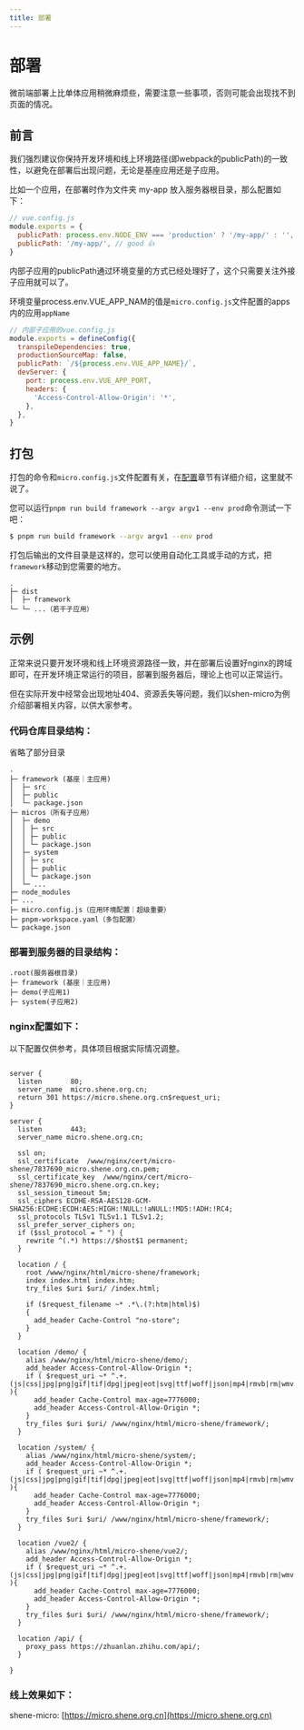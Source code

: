 ```yaml
---
title: 部署
---
```


# 部署

微前端部署上比单体应用稍微麻烦些，需要注意一些事项，否则可能会出现找不到页面的情况。

## 前言

我们强烈建议你保持开发环境和线上环境路径(即webpack的publicPath)的一致性，以避免在部署后出现问题，无论是基座应用还是子应用。

比如一个应用，在部署时作为文件夹 my-app 放入服务器根目录，那么配置如下：

```js
// vue.config.js
module.exports = {
  publicPath: process.env.NODE_ENV === 'production' ? '/my-app/' : '', // bad ❌
  publicPath: '/my-app/', // good 👍
}
```
内部子应用的publicPath通过环境变量的方式已经处理好了，这个只需要关注外接子应用就可以了。

环境变量process.env.VUE_APP_NAM的值是`micro.config.js`文件配置的apps内的应用`appName`
```js
// 内部子应用的vue.config.js
module.exports = defineConfig({
  transpileDependencies: true,
  productionSourceMap: false,
  publicPath: `/${process.env.VUE_APP_NAME}/`,
  devServer: {
    port: process.env.VUE_APP_PORT,
    headers: {
      'Access-Control-Allow-Origin': '*',
    },
  },
}
```

## 打包

打包的命令和`micro.config.js`文件配置有关，在[配置](./config)章节有详细介绍，这里就不说了。

您可以运行`pnpm run build framework --argv argv1 --env prod`命令测试一下吧：

```bash
$ pnpm run build framework --argv argv1 --env prod
```

打包后输出的文件目录是这样的，您可以使用自动化工具或手动的方式，把`framework`移动到您需要的地方。

```
.
├─ dist
│  ├─ framework
└─ └─ ...（若干子应用）
```

## 示例

正常来说只要开发环境和线上环境资源路径一致，并在部署后设置好nginx的跨域即可，在开发环境正常运行的项目，部署到服务器后，理论上也可以正常运行。

但在实际开发中经常会出现地址404、资源丢失等问题，我们以shen-micro为例介绍部署相关内容，以供大家参考。

### 代码仓库目录结构：

省略了部分目录

```
.
├─ framework (基座｜主应用)
│  ├─ src
│  ├─ public
│  └─ package.json
├─ micros（所有子应用）
│  ├─ demo
│  │ ├─ src
│  │ ├─ public
│  │ └─ package.json
│  ├─ system
│  │ ├─ src
│  │ ├─ public
│  │ └─ package.json
│  └─ ...
├─ node_modules
├─ ...
├─ micro.config.js（应用环境配置｜超级重要）
├─ pnpm-workspace.yaml（多包配置）
└─ package.json
```
### 部署到服务器的目录结构：

```
.root(服务器根目录)
├─ framework (基座｜主应用)
├─ demo(子应用1)
├─ system(子应用2)
```


### nginx配置如下：

以下配置仅供参考，具体项目根据实际情况调整。

```nginx

server {
  listen       80;
  server_name  micro.shene.org.cn;
  return 301 https://micro.shene.org.cn$request_uri;
}

server {
  listen       443;
  server_name micro.shene.org.cn;

  ssl on;
  ssl_certificate  /www/nginx/cert/micro-shene/7837690_micro.shene.org.cn.pem;
  ssl_certificate_key  /www/nginx/cert/micro-shene/7837690_micro.shene.org.cn.key;
  ssl_session_timeout 5m;
  ssl_ciphers ECDHE-RSA-AES128-GCM-SHA256:ECDHE:ECDH:AES:HIGH:!NULL:!aNULL:!MD5:!ADH:!RC4;
  ssl_protocols TLSv1 TLSv1.1 TLSv1.2;
  ssl_prefer_server_ciphers on;
  if ($ssl_protocol = " ") {
    rewrite ^(.*) https://$host$1 permanent;
  }

  location / {
    root /www/nginx/html/micro-shene/framework;
    index index.html index.htm;
    try_files $uri $uri/ /index.html;

    if ($request_filename ~* .*\.(?:htm|html)$)
    {
      add_header Cache-Control "no-store";
    }
  }

  location /demo/ {
    alias /www/nginx/html/micro-shene/demo/;
    add_header Access-Control-Allow-Origin *;
    if ( $request_uri ~* ^.+.(js|css|jpg|png|gif|tif|dpg|jpeg|eot|svg|ttf|woff|json|mp4|rmvb|rm|wmv|avi|3gp)$ ){
      add_header Cache-Control max-age=7776000;
      add_header Access-Control-Allow-Origin *;
    }
    try_files $uri $uri/ /www/nginx/html/micro-shene/framework/;
  }

  location /system/ {
    alias /www/nginx/html/micro-shene/system/;
    add_header Access-Control-Allow-Origin *;
    if ( $request_uri ~* ^.+.(js|css|jpg|png|gif|tif|dpg|jpeg|eot|svg|ttf|woff|json|mp4|rmvb|rm|wmv|avi|3gp)$ ){
      add_header Cache-Control max-age=7776000;
      add_header Access-Control-Allow-Origin *;
    }
    try_files $uri $uri/ /www/nginx/html/micro-shene/framework/;
  }

  location /vue2/ {
    alias /www/nginx/html/micro-shene/vue2/;
    add_header Access-Control-Allow-Origin *;
    if ( $request_uri ~* ^.+.(js|css|jpg|png|gif|tif|dpg|jpeg|eot|svg|ttf|woff|json|mp4|rmvb|rm|wmv|avi|3gp)$ ){
      add_header Cache-Control max-age=7776000;
      add_header Access-Control-Allow-Origin *;
    }
    try_files $uri $uri/ /www/nginx/html/micro-shene/framework/;
  }

  location /api/ {
    proxy_pass https://zhuanlan.zhihu.com/api/;
  }

}
```

### 线上效果如下：

shene-micro:  [https://micro.shene.org.cn](https://micro.shene.org.cn)
